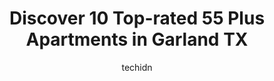 ---
layout: ampstory
image: https://i0.wp.com/www.depkes.org/wp-content/uploads/2023/06/55-plus-apartments-0-in-garland-tx-1685872756.jpeg?resize=640,853
author: techidn
featured: false
description: Discover the impressive array of 55 Plus Apartments options in Garland TX, where you can find 10 of the largest 55 Plus Apartments establishments in the area. From renowned classics to hidde
title: Discover 10 Top-rated 55 Plus Apartments in Garland TX
cover:
   title: Discover 10 Top-rated 55 Plus Apartments in Garland TX
   subtitle: Rickpate
   background: https://www.depkes.org/wp-content/uploads/2023/06/55-plus-apartments-0-in-garland-tx-1685872756.jpeg

pages: 
 - layout: thirds
   top: <h1>#1 The Landon at Lake Highlands</h1>
   bottom: "<p>Its difficult to put into words how much this place means to me. My Dad has multiple conditions that make living alone at home untenable. He is a proud and strong man wh</p>"
   background: https://www.depkes.org/wp-content/uploads/2023/06/55-plus-apartments-1-in-garland-tx-1685872757.jpeg
   backgroundblur: true
 - layout: thirds
   top: <h1>#2 Palladium Garland</h1>
   bottom: "<p>If you are Black DO NOT MOVE HERE!!! They stalk and pick at the black people that are on the property!!! Management very unprofessional, maintenance watches your every mo</p>"
   background: https://www.depkes.org/wp-content/uploads/2023/06/55-plus-apartments-2-in-garland-tx-1685872757.jpeg
   cta:
      link: https://www.depkes.org/blog/discover-10-top-rated-55-plus-apartments-in-garland-tx/
      text: Discover 10 Top-rated 55 Plus Apartments in Garland TX
 - layout: thirds
   top: <h1>#3 HomeTowne at Garland</h1>
   bottom: "<p>1802 Castle Dr, Garland, TX 75040, United States</p>"
   background: https://www.depkes.org/wp-content/uploads/2023/06/55-plus-apartments-3-in-garland-tx-1685872758.jpeg
   cta:
      link: https://www.depkes.org/blog/discover-10-top-rated-55-plus-apartments-in-garland-tx/
      text: Discover 10 Top-rated 55 Plus Apartments in Garland TX
 - layout: thirds
   top: <h1>#4 The Cesera 55+ Apartments</h1>
   bottom: "<p>202 Belt Line Rd, Garland, TX 75040, United States</p>"
   background: https://images.unsplash.com/photo-1462556791646-c201b8241a94?ixlib=rb-4.0.3&ixid=MnwxMjA3fDB8MHxwaG90by1wYWdlfHx8fGVufDB8fHx8&auto=format&fit=crop&w=640&h=853&q=80
   cta:
      link: https://www.depkes.org/blog/discover-10-top-rated-55-plus-apartments-in-garland-tx/
      text: Discover 10 Top-rated 55 Plus Apartments in Garland TX
 - layout: thirds
   top: <h1>#5 Firewheel Town Village 55+ Senior Living</h1>
   bottom: "<p>5151 N President George Bush Hwy, Garland, TX 75040, United States</p>"
   background: https://images.unsplash.com/photo-1602536052359-ef94c21c5948?ixlib=rb-4.0.3&ixid=MnwxMjA3fDB8MHxwaG90by1wYWdlfHx8fGVufDB8fHx8&auto=format&fit=crop&w=640&h=853&q=80
   cta:
      link: https://www.depkes.org/blog/discover-10-top-rated-55-plus-apartments-in-garland-tx/
      text: Discover 10 Top-rated 55 Plus Apartments in Garland TX
 - layout: thirds
   top: <h1>#6 The Harlowe Apartments</h1>
   bottom: "<p>801 La Prada Dr, Garland, TX 75043, United States</p>"
   background: https://images.unsplash.com/photo-1567095761054-7a02e69e5c43?ixlib=rb-4.0.3&ixid=MnwxMjA3fDB8MHxwaG90by1wYWdlfHx8fGVufDB8fHx8&auto=format&fit=crop&w=640&h=853&q=80
   cta:
      link: https://www.depkes.org/blog/discover-10-top-rated-55-plus-apartments-in-garland-tx/
      text: Discover 10 Top-rated 55 Plus Apartments in Garland TX
 - layout: thirds
   top: <h1>#7 Twin Rivers Senior Living</h1>
   bottom: "<p>201 S Glenville Dr, Richardson, TX 75081, United States</p>"
   background: https://images.unsplash.com/photo-1608501821300-4f99e58bba77?ixlib=rb-4.0.3&ixid=MnwxMjA3fDB8MHxwaG90by1wYWdlfHx8fGVufDB8fHx8&auto=format&fit=crop&w=640&h=853&q=80
   cta:
      link: https://www.depkes.org/blog/discover-10-top-rated-55-plus-apartments-in-garland-tx/
      text: Discover 10 Top-rated 55 Plus Apartments in Garland TX
 - layout: thirds
   middle: Continue reading...
   background: https://images.unsplash.com/photo-1597773150796-e5c14ebecbf5?ixlib=rb-4.0.3&ixid=MnwxMjA3fDB8MHxwaG90by1wYWdlfHx8fGVufDB8fHx8&auto=format&fit=crop&w=640&h=853&q=80
   cta:
      link: https://www.depkes.org/blog/discover-10-top-rated-55-plus-apartments-in-garland-tx/
      text: Discover 10 Top-rated 55 Plus Apartments in Garland TX
      
---